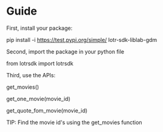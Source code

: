 # Guide

First, install your package:

pip install -i https://test.pypi.org/simple/ lotr-sdk-liblab-gdm

Second, import the package in your python file

from lotrsdk import lotrsdk

Third, use the APIs:

get_movies()

get_one_movie(movie_id)

get_quote_fom_movie(movie_id)

TIP: Find the movie id's using the get_movies function